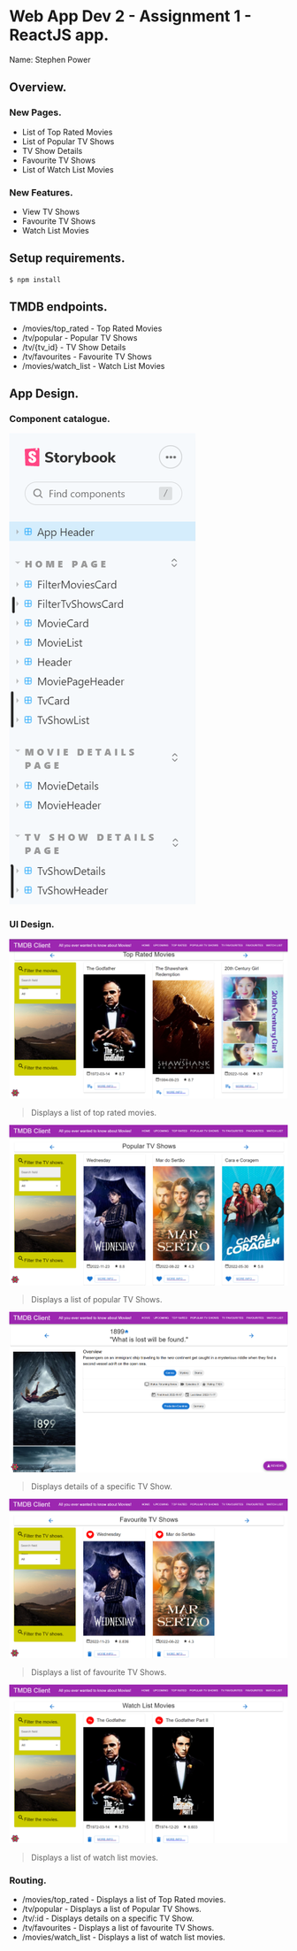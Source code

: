 # Web App Dev 2 - Assignment 1 - ReactJS app.

Name: Stephen Power

## Overview.

### New Pages.

+ List of Top Rated Movies
+ List of Popular TV Shows
+ TV Show Details 
+ Favourite TV Shows
+ List of Watch List Movies

### New Features.

+ View TV Shows
+ Favourite TV Shows
+ Watch List Movies 

## Setup requirements.

```
$ npm install
```

## TMDB endpoints.

+ /movies/top_rated - Top Rated Movies
+ /tv/popular - Popular TV Shows
+ /tv/{tv_id} - TV Show Details
+ /tv/favourites - Favourite TV Shows
+ /movies/watch_list - Watch List Movies

## App Design.

### Component catalogue.

![Storybook](https://github.com/stephenpower37/labMoviesApp/blob/master/images/storybook.png)

### UI Design.

![TopRatedMovies](https://github.com/stephenpower37/labMoviesApp/blob/master/images/top_rated.png)

>Displays a list of top rated movies.

![PopularTvShows](https://github.com/stephenpower37/labMoviesApp/blob/master/images/popular_tv.png)

>Displays a list of popular TV Shows.

![TvShowDetails](https://github.com/stephenpower37/labMoviesApp/blob/master/images/tv_details.png)

>Displays details of a specific TV Show.

![FavouriteTvShows](https://github.com/stephenpower37/labMoviesApp/blob/master/images/favourite_tv.png)

>Displays a list of favourite TV Shows.

![WatchListMovies](https://github.com/stephenpower37/labMoviesApp/blob/master/images/watchlist_movie.png)

>Displays a list of watch list movies.

### Routing.

+ /movies/top_rated - Displays a list of Top Rated movies.
+ /tv/popular - Displays a list of Popular TV Shows.
+ /tv/:id - Displays details on a specific TV Show.
+ /tv/favourites - Displays a list of favourite TV Shows.
+ /movies/watch_list - Displays a list of watch list movies.
